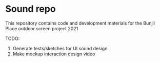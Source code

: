 # Sound repo

This repository contains code and development materials for the Bunjil Place outdoor screen project 2021

TODO:

1) Generate tests/sketches for UI sound design
2) Make mockup interaction design video
   